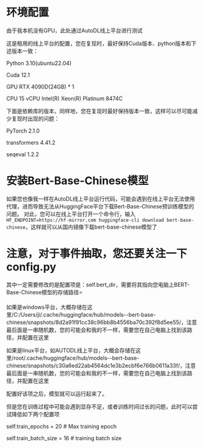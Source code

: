 # 环境配置
由于我本机没有GPU，此处通过AutoDL线上平台进行测试

这是租用的线上平台的配置，您在复现时，最好保持Cuda版本、python版本和下述版本一致：

Python  3.10(ubuntu22.04)

Cuda    12.1

GPU     RTX 4090D(24GB) * 1

CPU     15 vCPU Intel(R) Xeon(R) Platinum 8474C



下面是依赖库的版本，同样地，您在复现时最好保持版本一致，这样可以尽可能减少复现时出现的问题：

PyTorch           2.1.0

transformers      4.41.2

seqeval           1.2.2


# 安装Bert-Base-Chinese模型
如果您也像我一样在AutoDL线上平台运行代码，可能会遇到在线上平台无法使用代理，进而导致无法从HuggingFace平台下载Bert-Base-Chinese预训练模型的问题。
对此，您可以在线上平台打开一个命令行，输入`HF_ENDPOINT=https://hf-mirror.com huggingface-cli download bert-base-chinese`，这样就可以从国内镜像下载bert-base-chinese模型了

# 注意，对于事件抽取，您还要关注一下config.py
其中一定需要修改的是配置项是：self.bert_dir，需要将其指向您电脑上BERT-Base-Chinese模型的存储路径⭐

如果是windows平台，大概存储在这里/C:/Users/ji/.cache/huggingface/hub/models--bert-base-chinese/snapshots/8d2a91f91cc38c96bb8b4556ba70c392f8d5ee55/，注意最后面是一串随机数，您的可能会和我的不一样，需要您在自己电脑上找到该路径，并配置在这里

如果是linux平台，如AUTODL线上平台，大概会存储在这里/root/.cache/huggingface/hub/models--bert-base-chinese/snapshots/c30a6ed22ab4564dc1e3b2ecbf6e766b0611a33f/，注意最后面是一串随机数，您的可能会和我的不一样，需要您在自己电脑上找到该路径，并配置在这里

配置好该项之后，模型就可以运行起来了。

但是您在训练过程中可能会遇到显存不足，或者训练时间过长的问题，此时可以尝试降低如下两个配置项

self.train_epochs = 20  # Max training epoch

self.train_batch_size = 16  # training batch size